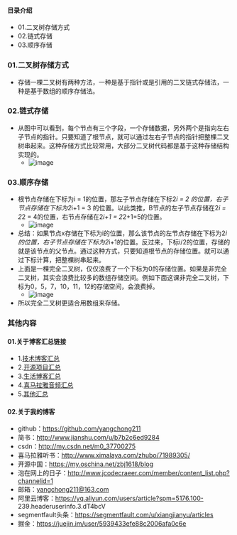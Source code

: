 #### 目录介绍
- 01.二叉树存储方式
- 02.链式存储
- 03.顺序存储



### 01.二叉树存储方式
- 存储一棵二叉树有两种方法，一种是基于指针或是引用的二叉链式存储法，一种是基于数组的顺序存储法。


### 02.链式存储
- 从图中可以看到，每个节点有三个字段，一个存储数据，另外两个是指向左右子节点的指针。只要知道了根节点，就可以通过左右子节点的指针把整棵二叉树串起来。这种存储方式比较常用，大部分二叉树代码都是基于这种存储结构实现的。
    - ![image](https://img-blog.csdnimg.cn/20190123125436456.jpeg)



### 03.顺序存储
- 根节点存储在下标为i = 1的位置，那左子节点存储在下标2*i = 2 的位置，右子节点存储在下标为2*i+1 = 3 的位置。以此类推，B节点的左子节点存储在2*i = 2*2 = 4的位置，右节点存储在2*i+1 = 2*2+1=5的位置。
    - ![image](https://img-blog.csdnimg.cn/20190123130459159.jpeg)
- 总结：如果节点x存储在下标为i的位置，那么该节点的左节点存储在下标为2*i的位置，右子节点存储在下标为2*i+1的位置。反过来，下标i/2的位置，存储的就是该节点的父节点。通过这种方式，只要知道根节点的存储位置。就可以通过下标计算，把整棵树串起来。
- 上面是一棵完全二叉树，仅仅浪费了一个下标为0的存储位置。如果是非完全二叉树，其实会浪费比较多的数组存储空间。例如下面这课非完全二叉树，下标为0，5，7，10，11，12的存储空间，会浪费掉。
    - ![image](https://img-blog.csdnimg.cn/20190123131243458.jpeg)
- 所以完全二叉树更适合用数组来存储。





### 其他内容
#### 01.关于博客汇总链接
- 1.[技术博客汇总](https://www.jianshu.com/p/614cb839182c)
- 2.[开源项目汇总](https://blog.csdn.net/m0_37700275/article/details/80863574)
- 3.[生活博客汇总](https://blog.csdn.net/m0_37700275/article/details/79832978)
- 4.[喜马拉雅音频汇总](https://www.jianshu.com/p/f665de16d1eb)
- 5.[其他汇总](https://www.jianshu.com/p/53017c3fc75d)



#### 02.关于我的博客
- github：https://github.com/yangchong211
- 简书：http://www.jianshu.com/u/b7b2c6ed9284
- csdn：http://my.csdn.net/m0_37700275
- 喜马拉雅听书：http://www.ximalaya.com/zhubo/71989305/
- 开源中国：https://my.oschina.net/zbj1618/blog
- 泡在网上的日子：http://www.jcodecraeer.com/member/content_list.php?channelid=1
- 邮箱：yangchong211@163.com
- 阿里云博客：https://yq.aliyun.com/users/article?spm=5176.100- 239.headeruserinfo.3.dT4bcV
- segmentfault头条：https://segmentfault.com/u/xiangjianyu/articles
- 掘金：https://juejin.im/user/5939433efe88c2006afa0c6e










